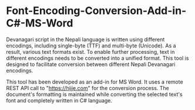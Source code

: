 # Font-Encoding-Conversion-Add-in-C#-MS-Word

Devanagari script in the Nepali language is written using different encodings, including single-byte (TTF) and multi-byte (Unicode). As a result, various text formats exist. To enable further processing, text in different encodings needs to be converted into a unified format. This tool is designed to facilitate conversion between different Nepali Devanagari encodings.

This tool has been developed as an add-in for MS Word. It uses a remote REST API call to "https://hijje.com" for the conversion process. The document's formatting is maintained while converting the selected text's font and completely written in C# language.


